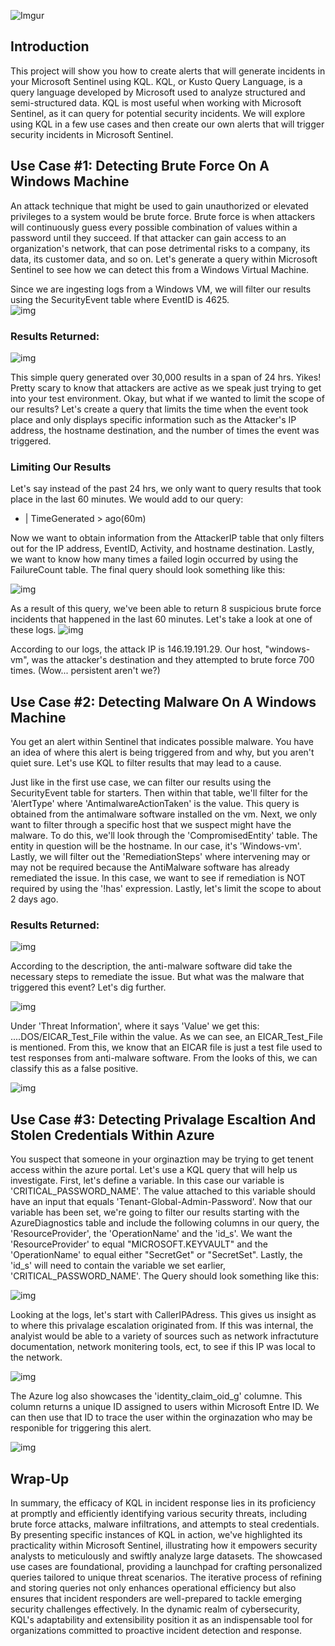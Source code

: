 ![Imgur](https://imgur.com/NG4qYhV.jpg)

## Introduction

This project will show you how to create alerts that will generate incidents in your Microsoft Sentinel using KQL. KQL, or Kusto Query Language, is a query language developed by Microsoft used to analyze structured and semi-structured data. KQL is most useful when working with Microsoft Sentinel, as it can query for potential security incidents. We will explore using KQL in a few use cases and then create our own alerts that will trigger security incidents in Microsoft Sentinel. 


## Use Case #1: Detecting Brute Force On A Windows Machine
An attack technique that might be used to gain unauthorized or elevated privileges to a system would be brute force. Brute force is when attackers will continuously guess every possible combination of values within a password until they succeed. If that attacker can gain access to an organization's network, that can pose detrimental risks to a company, its data, its customer data, and so on. Let's generate a query within Microsoft Sentinel to see how we can detect this from a Windows Virtual Machine. 
<br>

Since we are ingesting logs from a Windows VM, we will filter our results using the SecurityEvent table where EventID is 4625.
<br>
![img](https://i.imgur.com/05ceyo5.png)

<h3>Results Returned: </h3>

![img](https://i.imgur.com/UhKJTbC.png)

This simple query generated over 30,000 results in a span of 24 hrs. Yikes! Pretty scary to know that attackers are active as we speak just trying to get into your test environment. Okay, but what if we wanted to limit the scope of our results? Let's create a query that limits the time when the event took place and only displays specific information such as the Attacker's IP address, the hostname destination, and the number of times the event was triggered. 

<h3>Limiting Our Results </h3>

Let's say instead of the past 24 hrs, we only want to query results that took place in the last 60 minutes. We would add to our query:
<br>
- | TimeGenerated > ago(60m)

Now we want to obtain information from the AttackerIP table that only filters out for the IP address, EventID, Activity, and hostname destination. Lastly, we want to know how many times a failed login occurred by using the FailureCount table. The final query should look something like this: 

![img](https://i.imgur.com/O75QuGH.png)

As a result of this query, we've been able to return 8 suspicious brute force incidents that happened in the last 60 minutes. Let's take a look at one of these logs. 
![img](https://i.imgur.com/GIfupVo.png)

According to our logs, the attack IP is 146.19.191.29. Our host, "windows-vm", was the attacker's destination and they attempted to brute force 700 times. (Wow... persistent aren't we?)

## Use Case #2: Detecting Malware On A Windows Machine
You get an alert within Sentinel that indicates possible malware. You have an idea of where this alert is being triggered from and why, but you aren't quiet sure. Let's use KQL to filter results that may lead to a cause. 

Just like in the first use case, we can filter our results using the SecurityEvent table for starters. Then within that table, we'll filter for the 'AlertType' where 'AntimalwareActionTaken' is the value. This query is obtained from the antimalware software installed on the vm. Next, we only want to filter through a specific host that we suspect might have the malware. To do this, we'll look through the 'CompromisedEntity' table. The entity in question will be the hostname. In our case, it's 'Windows-vm'. Lastly, we will filter out the 'RemediationSteps' where intervening may or may not be required because the AntiMalware software has already remediated the issue. In this case, we want to see if remediation is NOT required by using the '!has' expression. Lastly, let's limit the scope to about 2 days ago. 

<h3>Results Returned: </h3>

![img](https://i.imgur.com/vQ1iuJr.png)

According to the description, the anti-malware software did take the necessary steps to remediate the issue. But what was the malware that triggered this event? Let's dig further. 

![img](https://i.imgur.com/5JBocI3.png[/img])

Under 'Threat Information', where it says 'Value' we get this: ....DOS/EICAR_Test_File within the value.
As we can see, an EICAR_Test_File is mentioned. From this, we know that an EICAR file is just a test file used to test responses from anti-malware software. From the looks of this, we can classify this as a false positive. 

![img](https://i.imgur.com/hoCfIus.png)

## Use Case #3: Detecting Privalage Escaltion And Stolen Credentials Within Azure

You suspect that someone in your orginaztion may be trying to get tenent access within the azure portal. Let's use a KQL query that will help us investigate. 
First, let's define a variable. In this case our variable is 'CRITICAL_PASSWORD_NAME'. The value attached to this variable should have an input that equals 'Tenant-Global-Admin-Password'. Now that our variable has been set, we're going to filter our results starting with the AzureDiagnostics table and include the following columns in our query, the 'ResourceProvider', the 'OperationName' and the 'id_s'. We want the 'ResourceProvider' to equal "MICROSOFT.KEYVAULT" and the 'OperationName' to equal either "SecretGet" or "SecretSet". Lastly, the 'id_s' will need to contain the variable we set earlier, 'CRITICAL_PASSWORD_NAME'. The Query should look something like this: 

![img](https://i.imgur.com/vYfRxKg.png)

Looking at the logs, let's start with CallerIPAdress. This gives us insight as to where this privalage escalation originated from. If this was internal, the analyist would be able to a variety of sources such as network infractuture documentation, network monitering tools, ect, to see if this IP was local to the network.

![img](https://i.imgur.com/3mtciMW.png)

The Azure log also showcases the 'identity_claim_oid_g' columne. This column returns a unique ID assigned to users within Microsoft Entre ID. We can then use that ID to trace the user within the orginazation who may be responible for triggering this alert. 

![img](https://i.imgur.com/MhTO3an.png)

## Wrap-Up

In summary, the efficacy of KQL in incident response lies in its proficiency at promptly and efficiently identifying various security threats, including brute force attacks, malware infiltrations, and attempts to steal credentials. By presenting specific instances of KQL in action, we've highlighted its practicality within Microsoft Sentinel, illustrating how it empowers security analysts to meticulously and swiftly analyze large datasets. The showcased use cases are foundational, providing a launchpad for crafting personalized queries tailored to unique threat scenarios. The iterative process of refining and storing queries not only enhances operational efficiency but also ensures that incident responders are well-prepared to tackle emerging security challenges effectively. In the dynamic realm of cybersecurity, KQL's adaptability and extensibility position it as an indispensable tool for organizations committed to proactive incident detection and response.
